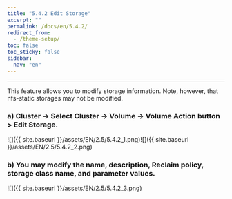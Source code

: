 ```yaml
---
title: "5.4.2 Edit Storage"
excerpt: ""
permalink: /docs/en/5.4.2/
redirect_from:
  - /theme-setup/
toc: false
toc_sticky: false
sidebar:
  nav: "en"
---
```



---

This feature allows you to modify storage information. Note, however, that nfs-static storages may not be modified.

### a\) Cluster → Select Cluster → Volume → Volume Action button > Edit Storage.
![]({{ site.baseurl }}/assets/EN/2.5/5.4.2_1.png)![]({{ site.baseurl }}/assets/EN/2.5/5.4.2_2.png)

### b\) You may modify the name, description, Reclaim policy, storage class name, and parameter values.
![]({{ site.baseurl }}/assets/EN/2.5/5.4.2_3.png)
